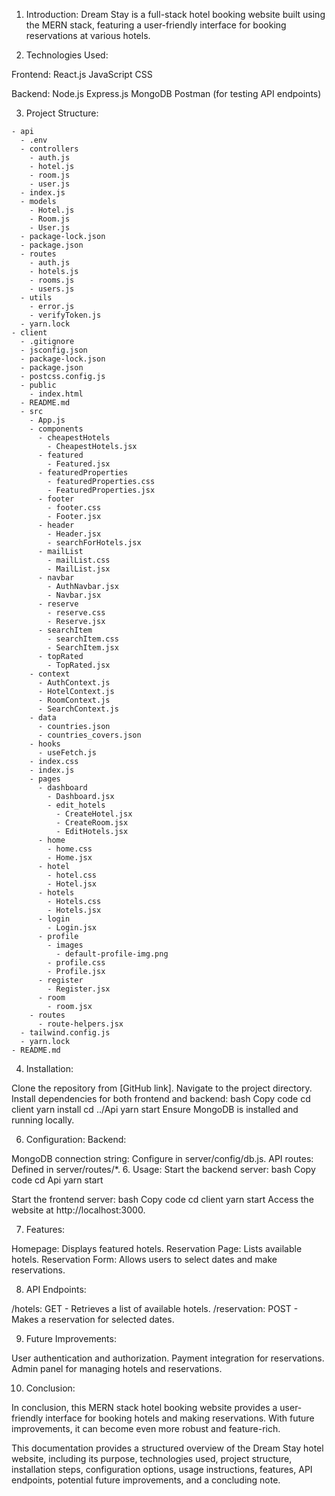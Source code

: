 1. Introduction:
Dream Stay is a full-stack hotel booking website built using the MERN stack, featuring a user-friendly interface for booking reservations at various hotels.


3. Technologies Used:
   
Frontend:
React.js
JavaScript
CSS


Backend:
Node.js
Express.js
MongoDB
Postman (for testing API endpoints)

3. Project Structure:

```
- api
  - .env
  - controllers
    - auth.js
    - hotel.js
    - room.js
    - user.js
  - index.js
  - models
    - Hotel.js
    - Room.js
    - User.js
  - package-lock.json
  - package.json
  - routes
    - auth.js
    - hotels.js
    - rooms.js
    - users.js
  - utils
    - error.js
    - verifyToken.js
  - yarn.lock
- client
  - .gitignore
  - jsconfig.json
  - package-lock.json
  - package.json
  - postcss.config.js
  - public
    - index.html
  - README.md
  - src
    - App.js
    - components
      - cheapestHotels
        - CheapestHotels.jsx
      - featured
        - Featured.jsx
      - featuredProperties
        - featuredProperties.css
        - FeaturedProperties.jsx
      - footer
        - footer.css
        - Footer.jsx
      - header
        - Header.jsx
        - searchForHotels.jsx
      - mailList
        - mailList.css
        - MailList.jsx
      - navbar
        - AuthNavbar.jsx
        - Navbar.jsx
      - reserve
        - reserve.css
        - Reserve.jsx
      - searchItem
        - searchItem.css
        - SearchItem.jsx
      - topRated
        - TopRated.jsx
    - context
      - AuthContext.js
      - HotelContext.js
      - RoomContext.js
      - SearchContext.js
    - data
      - countries.json
      - countries_covers.json
    - hooks
      - useFetch.js
    - index.css
    - index.js
    - pages
      - dashboard
        - Dashboard.jsx
        - edit_hotels
          - CreateHotel.jsx
          - CreateRoom.jsx
          - EditHotels.jsx
      - home
        - home.css
        - Home.jsx
      - hotel
        - hotel.css
        - Hotel.jsx
      - hotels
        - Hotels.css
        - Hotels.jsx
      - login
        - Login.jsx
      - profile
        - images
          - default-profile-img.png
        - profile.css
        - Profile.jsx
      - register
        - Register.jsx
      - room
        - room.jsx
    - routes
      - route-helpers.jsx
  - tailwind.config.js
  - yarn.lock
- README.md

```

4. Installation:

Clone the repository from [GitHub link].
Navigate to the project directory.
Install dependencies for both frontend and backend:
bash
Copy code
cd client
yarn install
cd ../Api
yarn start
Ensure MongoDB is installed and running locally.


6. Configuration:
Backend:

MongoDB connection string: Configure in server/config/db.js.
API routes: Defined in server/routes/*.
6. Usage:
Start the backend server:
bash
Copy code
cd Api
yarn start

Start the frontend server:
bash
Copy code
cd client
yarn start
Access the website at http://localhost:3000.


7. Features:

Homepage: Displays featured hotels.
Reservation Page: Lists available hotels.
Reservation Form: Allows users to select dates and make reservations.


8. API Endpoints:

/hotels: GET - Retrieves a list of available hotels.
/reservation: POST - Makes a reservation for selected dates.


9. Future Improvements:

User authentication and authorization.
Payment integration for reservations.
Admin panel for managing hotels and reservations.

10. Conclusion:

In conclusion, this MERN stack hotel booking website provides a user-friendly interface for booking hotels and making reservations. With future improvements, it can become even more robust and feature-rich.

This documentation provides a structured overview of the Dream Stay hotel website, including its purpose, technologies used, project structure, installation steps, configuration options, usage instructions, features, API endpoints, potential future improvements, and a concluding note.
